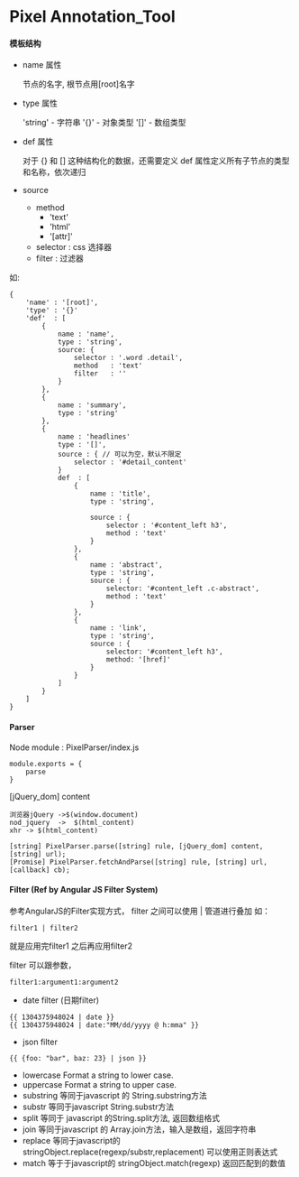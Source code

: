 Pixel Annotation_Tool
===============

#### 模板结构


- name 属性

    节点的名字, 根节点用[root]名字

- type 属性

    'string' - 字符串
    '{}' - 对象类型
    '[]' - 数组类型

- def 属性

    对于 {} 和 [] 这种结构化的数据，还需要定义 def 属性定义所有子节点的类型和名称，依次递归

- source
    - method
        - 'text'
        - 'html'
        - '[attr]'
    - selector : css 选择器
    - filter :  过滤器

如:


```
{
    'name' : '[root]',
    'type' : '{}'
    'def'  : [
        {
            name : 'name',
            type : 'string',
            source: {
                selector : '.word .detail',
                method   : 'text'
                filter   : ''
            }
        },
        {
            name : 'summary',
            type : 'string'
        },
        {
            name : 'headlines'
            type : '[]',
            source : { // 可以为空，默认不限定
                selector : '#detail_content'
            }
            def  : [
                {
                    name : 'title',
                    type : 'string',

                    source : {
                        selector : '#content_left h3',
                        method : 'text'
                    }
                },
                {
                    name : 'abstract',
                    type : 'string',
                    source : {
                        selector: '#content_left .c-abstract',
                        method : 'text'
                    }
                },
                {
                    name : 'link',
                    type : 'string',
                    source : {
                        selector: '#content_left h3',
                        method: '[href]'
                    }
                }
            ]
        }
    ]
}
```

#### Parser

Node module : PixelParser/index.js

```
module.exports = {
    parse
}
```

[jQuery_dom] content

    浏览器jQuery ->$(window.document)
    nod_jquery  ->  $(html_content)
    xhr -> $(html_content)


```
[string] PixelParser.parse([string] rule, [jQuery_dom] content, [string] url);
[Promise] PixelParser.fetchAndParse([string] rule, [string] url, [callback] cb);
```


#### Filter (Ref by Angular JS Filter System)

参考AngularJS的Filter实现方式， filter 之间可以使用 | 管道进行叠加 如：

```
filter1 | filter2
```

就是应用完filter1 之后再应用filter2

filter 可以跟参数，

```
filter1:argument1:argument2
````

* date filter (日期filter)
```
{{ 1304375948024 | date }}
{{ 1304375948024 | date:"MM/dd/yyyy @ h:mma" }}
```

* json filter
```
{{ {foo: "bar", baz: 23} | json }}
```

* lowercase Format a string to lower case.
* uppercase Format a string to upper case.
* substring 等同于javascript 的 String.substring方法
* substr 等同于javascript String.substr方法
* split 等同于 javascript 的String.split方法, 返回数组格式
* join 等同于javascript 的 Array.join方法，输入是数组，返回字符串
* replace 等同于javascript的 stringObject.replace(regexp/substr,replacement) 可以使用正则表达式
* match 等于于javascript的 stringObject.match(regexp) 返回匹配到的数值
